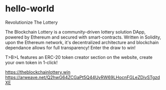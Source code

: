 # hello-world
Revolutionize The Lottery

The Blockchain Lottery is a community-driven lottery solution DApp, powered by Ethereum and secured with smart-contracts. Written in Solidity, upon the Ethereum network, it's decentralized architecture and blockchain dependance allows for full transparency! Enter the draw to win!

T>B>L features an ERC-20 token creator section on the website, create your own token in 1-click!

https://theblockchainlottery.win
https://arweave.net/Q2hwG64ZCGaPt5Q44UvRW69LHocnFGLeZDivSTgzdXE
